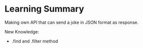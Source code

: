 # Learning Summary

Making own API that can send a joke in JSON format as response.

New Knowledge:
- .find and .filter method